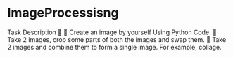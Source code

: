 # ImageProcessisng

Task Description 📄
📌 Create an image by yourself Using Python Code.
📌 Take 2 images, crop some parts of both the images and swap them.
📌 Take 2 images and combine them to form a single image. For example, collage.
